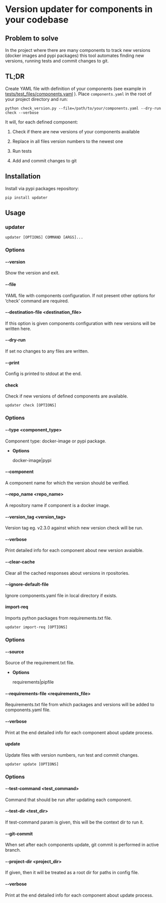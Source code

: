 <!-- Updater documentation master file, created by
sphinx-quickstart on Thu Mar 14 21:29:00 2019.
You can adapt this file completely to your liking, but it should at least
contain the root `toctree` directive. -->
# Version updater for components in your codebase

## Problem to solve

In the project where there are many components to track new versions (docker
images and pypi packages) this tool automates finding new versions,
running tests and commit changes to git.

## TL;DR

Create YAML file with definition of your components (see example in
[tests/test_files/components.yaml](https://github.com/paterit/version-checker/blob/master/tests/test_files/components.yaml) ). Place `components.yaml` in the
root of your project directory and run:

`python check_version.py --file=/path/to/your/components.yaml --dry-run check --verbose`

It will, for each defined component:


1. Check if there are new versions of your components available


2. Replace in all files version numbers to the newest one


3. Run tests


4. Add and commit changes to git

## Installation

Install via pypi packages repository:

`pip install updater`

## Usage

### updater

```
updater [OPTIONS] COMMAND [ARGS]...
```

### Options


#### --version
Show the version and exit.


#### --file <file>
YAML file with components configuration. If not present other options for ‘check’ command are required.


#### --destination-file <destination_file>
If this option is given components configuration with new versions will be written here.


#### --dry-run
If set no changes to any files are written.


#### --print
Config is printed to stdout at the end.

#### check

Check if new versions of defined components are available.

```
updater check [OPTIONS]
```

### Options


#### --type <component_type>
Component type: docker-image or pypi package.


* **Options**

    docker-image|pypi



#### --component <component>
A component name for which the version should be verified.


#### --repo_name <repo_name>
A repository name if component is a docker image.


#### --version_tag <version_tag>
Version tag eg. v2.3.0 against which new version check will be run.


#### --verbose
Print detailed info for each component about new version avaialble.


#### --clear-cache
Clear all the cached responses about versions in rpositories.


#### --ignore-default-file
Ignore components.yaml file in local directory if exists.

#### import-req

Imports python packages from requirements.txt file.

```
updater import-req [OPTIONS]
```

### Options


#### --source <source>
Source of the requirement.txt file.


* **Options**

    requirements|pipfile



#### --requirements-file <requirements_file>
Requirements.txt file from which packages and versions will be added to components.yaml file.


#### --verbose
Print at the end detailed info for each component about update process.

#### update

Update files with version numbers, run test and commit changes.

```
updater update [OPTIONS]
```

### Options


#### --test-command <test_command>
Command that should be run after updating each component.


#### --test-dir <test_dir>
If test-command param is given, this will be the context dir to run it.


#### --git-commit
When set after each components update, git commit is performed in active branch.


#### --project-dir <project_dir>
If given, then it will be treated as a root dir for paths in config file.


#### --verbose
Print at the end detailed info for each component about update process.

<!-- Indices and tables
==================
* :ref:`genindex`
* :ref:`modindex`
* :ref:`search` -->
